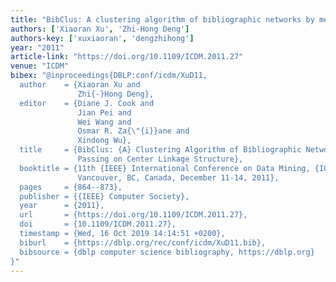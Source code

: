 ```yaml
---
title: "BibClus: A clustering algorithm of bibliographic networks by message passing on center linkage structure"
authors: ['Xiaoran Xu', 'Zhi-Hong Deng']
authors-key: ['xuxiaoran', 'dengzhihong']
year: "2011"
article-link: "https://doi.org/10.1109/ICDM.2011.27"
venue: "ICDM"
bibex: "@inproceedings{DBLP:conf/icdm/XuD11,
  author    = {Xiaoran Xu and
               Zhi{-}Hong Deng},
  editor    = {Diane J. Cook and
               Jian Pei and
               Wei Wang and
               Osmar R. Za{\"{i}}ane and
               Xindong Wu},
  title     = {BibClus: {A} Clustering Algorithm of Bibliographic Networks by Message
               Passing on Center Linkage Structure},
  booktitle = {11th {IEEE} International Conference on Data Mining, {ICDM} 2011,
               Vancouver, BC, Canada, December 11-14, 2011},
  pages     = {864--873},
  publisher = {{IEEE} Computer Society},
  year      = {2011},
  url       = {https://doi.org/10.1109/ICDM.2011.27},
  doi       = {10.1109/ICDM.2011.27},
  timestamp = {Wed, 16 Oct 2019 14:14:51 +0200},
  biburl    = {https://dblp.org/rec/conf/icdm/XuD11.bib},
  bibsource = {dblp computer science bibliography, https://dblp.org}
}"
---
```


